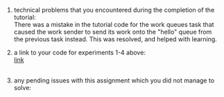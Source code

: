


1. technical problems that you encountered during the completion of the tutorial: <br/>
   There was a mistake in the tutorial code for the work queues task that caused the work sender to send its work onto the "hello" queue from the previous task instead. This was resolved, and helped with learning.<br/>

3. a link to your code for experiments 1-4 above:<br/>
   [link](https://github.com/h586613/a7)<br/> <br/>

4. any pending issues with this assignment which you did not manage to solve: <br/>




